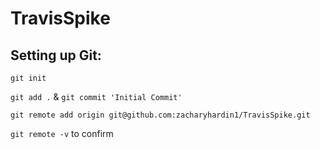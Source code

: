 # TravisSpike

## Setting up Git:

`git init`

`git add .` & `git commit 'Initial Commit'`

`git remote add origin git@github.com:zacharyhardin1/TravisSpike.git`

`git remote -v` to confirm
